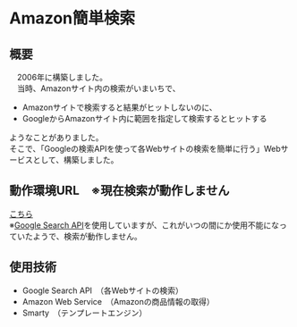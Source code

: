 Amazon簡単検索
==============

## 概要
　2006年に構築しました。  
　当時、Amazonサイト内の検索がいまいちで、

- Amazonサイトで検索すると結果がヒットしないのに、
- GoogleからAmazonサイト内に範囲を指定して検索するとヒットする

ようなことがありました。  
そこで、「Googleの検索APIを使って各Webサイトの検索を簡単に行う」Webサービスとして、構築しました。

## 動作環境URL　※現在検索が動作しません
[こちら](http://nicher.s310.xrea.com/easy.nicher.jp/AmazonSearch/)  
※[Google Search API](http://api.google.com/GoogleSearch.wsdl)を使用していますが、これがいつの間にか使用不能になっていたようで、検索が動作しません。

## 使用技術
- Google Search API　（各Webサイトの検索）
- Amazon Web Service　（Amazonの商品情報の取得）
- Smarty　（テンプレートエンジン）
